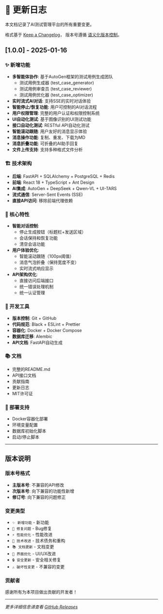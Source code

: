 # 📝 更新日志

本文档记录了AI测试管理平台的所有重要变更。

格式基于 [Keep a Changelog](https://keepachangelog.com/zh-CN/1.0.0/)，
版本号遵循 [语义化版本控制](https://semver.org/lang/zh-CN/)。

## [1.0.0] - 2025-01-16

### ✨ 新增功能
- **多智能体协作**: 基于AutoGen框架的测试用例生成团队
  - 测试用例生成器 (test_case_generator)
  - 测试用例审查员 (test_case_reviewer) 
  - 测试用例优化器 (test_case_optimizer)
- **实时流式AI对话**: 支持SSE的实时对话体验
- **智能停止/恢复功能**: 用户可控制的AI对话流程
- **用户权限管理**: 完整的用户认证和权限控制系统
- **UI自动化测试**: 基于图像识别的UI测试功能
- **接口自动化测试**: RESTful API自动化测试
- **智能滚动跟随**: 用户友好的消息显示体验
- **消息操作功能**: 复制、重发、下载为MD
- **消息折叠功能**: 可折叠的AI助手回复
- **文件上传支持**: 支持多种格式文件分析

### 🏗️ 技术架构
- **后端**: FastAPI + SQLAlchemy + PostgreSQL + Redis
- **前端**: React 18 + TypeScript + Ant Design
- **AI集成**: AutoGen + DeepSeek + Qwen-VL + UI-TARS
- **流式通信**: Server-Sent Events (SSE)
- **直接API访问**: 移除前端代理依赖

### 🎯 核心特性
- **智能对话控制**: 
  - 停止生成按钮（标题栏+发送区域）
  - 会话保持和恢复功能
  - 清空会话功能
- **用户体验优化**:
  - 智能滚动跟随（100px阈值）
  - 消息气泡折叠（保持宽度不变）
  - 实时流式响应显示
- **API架构优化**:
  - 直接访问后端接口
  - 统一错误处理机制
  - 统一认证管理

### 🔧 开发工具
- **版本控制**: Git + GitHub
- **代码规范**: Black + ESLint + Prettier
- **容器化**: Docker + Docker Compose
- **数据库迁移**: Alembic
- **API文档**: FastAPI自动生成

### 📚 文档
- 完整的README.md
- API接口文档
- 贡献指南
- 更新日志
- MIT许可证

### 🚀 部署支持
- Docker容器化部署
- 环境变量配置
- 数据库初始化脚本
- 启动/停止脚本

---

## 版本说明

### 版本号格式
- **主版本号**: 不兼容的API修改
- **次版本号**: 向下兼容的功能性新增  
- **修订号**: 向下兼容的问题修正

### 变更类型
- `✨ 新增功能` - 新功能
- `🐛 修复问题` - Bug修复
- `⚡ 性能优化` - 性能改进
- `🔧 技术改进` - 技术债务和重构
- `📚 文档更新` - 文档变更
- `🎨 界面优化` - UI/UX改进
- `🔒 安全更新` - 安全相关修复
- `⚠️ 破坏性变更` - 不兼容的变更

### 贡献者
感谢所有为本项目做出贡献的开发者！

---

*更多详细信息请查看 [GitHub Releases](https://github.com/YOUR_USERNAME/ai-test-management-platform/releases)*
